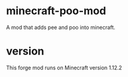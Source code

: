 # minecraft-poo-mod
A mod that adds pee and poo into minecraft.

# version
This forge mod runs on Minecraft version 1.12.2
